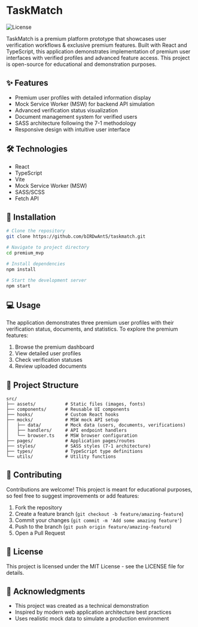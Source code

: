 # TaskMatch

![License](https://img.shields.io/badge/license-MIT-blue.svg)

TaskMatch is a premium platform prototype that showcases user verification workflows & exclusive premium features. Built with React and TypeScript, this application demonstrates implementation of premium user interfaces with verified profiles and advanced feature access.
This project is open-source for educational and demonstration purposes.

## ✨ Features

- Premium user profiles with detailed information display
- Mock Service Worker (MSW) for backend API simulation
- Advanced verification status visualization
- Document management system for verified users
- SASS architecture following the 7-1 methodology
- Responsive design with intuitive user interface

## 🛠️ Technologies

- React
- TypeScript
- Vite
- Mock Service Worker (MSW)
- SASS/SCSS
- Fetch API

## 🚀 Installation

```bash
# Clone the repository
git clone https://github.com/bIRDwAntS/taskmatch.git

# Navigate to project directory
cd premium_mvp

# Install dependencies
npm install

# Start the development server
npm start
```

## 💻 Usage

The application demonstrates three premium user profiles with their verification status, documents, and statistics. To explore the premium features:

1. Browse the premium dashboard
2. View detailed user profiles
3. Check verification statuses
4. Review uploaded documents

## 🧩 Project Structure

```
src/
├── assets/           # Static files (images, fonts)
├── components/       # Reusable UI components
├── hooks/            # Custom React hooks
├── mocks/            # MSW mock API setup
│   ├── data/         # Mock data (users, documents, verifications)
│   ├── handlers/     # API endpoint handlers
│   └── browser.ts    # MSW browser configuration
├── pages/            # Application pages/routes
├── styles/           # SASS styles (7-1 architecture)
├── types/            # TypeScript type definitions
└── utils/            # Utility functions
```


## 🤝 Contributing

Contributions are welcome! This project is meant for educational purposes, so feel free to suggest improvements or add features:

1. Fork the repository
2. Create a feature branch (`git checkout -b feature/amazing-feature`)
3. Commit your changes (`git commit -m 'Add some amazing feature'`)
4. Push to the branch (`git push origin feature/amazing-feature`)
5. Open a Pull Request

## 📄 License

This project is licensed under the MIT License - see the LICENSE file for details.

## 📝 Acknowledgments

- This project was created as a technical demonstration
- Inspired by modern web application architecture best practices
- Uses realistic mock data to simulate a production environment
